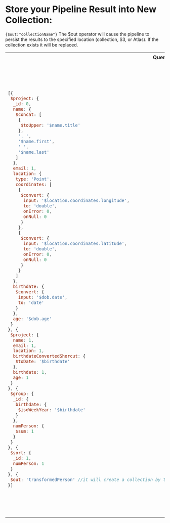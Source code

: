 # Store your Pipeline Result into New Collection:
`{$out:"collectionName"}`
The $out operator will cause the pipeline to persist the results to the specified location (collection, S3, or Atlas). If the collection exists it will be replaced.
<table>
<tr>
<th>Query</th>
<th>output</th>
</tr>

<tr>

<td>

```js
[{
 $project: {
  _id: 0,
  name: {
   $concat: [
    {
     $toUpper: '$name.title'
    },
    '. ',
    '$name.first',
    ' ',
    '$name.last'
   ]
  },
  email: 1,
  location: {
   type: 'Point',
   coordinates: [
    {
     $convert: {
      input: '$location.coordinates.longitude',
      to: 'double',
      onError: 0,
      onNull: 0
     }
    },
    {
     $convert: {
      input: '$location.coordinates.latitude',
      to: 'double',
      onError: 0,
      onNull: 0
     }
    }
   ]
  },
  birthdate: {
   $convert: {
    input: '$dob.date',
    to: 'date'
   }
  },
  age: '$dob.age'
 }
}, {
 $project: {
  name: 1,
  email: 1,
  location: 1,
  birthdateConvertedShorcut: {
   $toDate: '$birthdate'
  },
  birthdate: 1,
  age: 1
 }
}, {
 $group: {
  _id: {
   birthdate: {
    $isoWeekYear: '$birthdate'
   }
  },
  numPerson: {
   $sum: 1
  }
 }
}, {
 $sort: {
  _id: 1,
  numPerson: 1
 }
}, {
 $out: 'transformedPerson' //it will create a collection by this and then store the pipeline result at this collection
}]

```
</td>

<td>

#### sample output
```js

{
  "_id": {
    "birthdate": {
      "$numberLong": "1944"
    }
  },
  "numPerson": 27
},

{
  "_id": {
    "birthdate": {
      "$numberLong": "1944"
    }
  },
  "numPerson": 27
},
{
  "_id": {
    "birthdate": {
      "$numberLong": "1947"
    }
  },
  "numPerson": 93
}{
  "_id": {
    "birthdate": {
      "$numberLong": "1948"
    }
  },
  "numPerson": 100
}
{
  "_id": {
    "birthdate": {
      "$numberLong": "1948"
    }
  },
  "numPerson": 100
}
{
  "_id": {
    "birthdate": {
      "$numberLong": "1948"
    }
  },
  "numPerson": 100
}
{
  "_id": {
    "birthdate": {
      "$numberLong": "1948"
    }
  },
  "numPerson": 100
}{
  "_id": {
    "birthdate": {
      "$numberLong": "1948"
    }
  },
  "numPerson": 100
}{
  "_id": {
    "birthdate": {
      "$numberLong": "1948"
    }
  },
  "numPerson": 100
}{
  "_id": {
    "birthdate": {
      "$numberLong": "1948"
    }
  },
  "numPerson": 100
}

....some more document upto 500
```
</td>
</tr>
<table>

